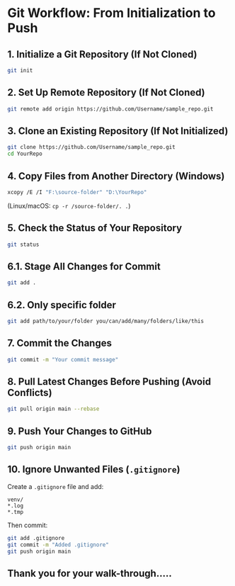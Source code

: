 # Git Workflow: From Initialization to Push

## 1. Initialize a Git Repository (If Not Cloned)
```bash
git init
```

## 2. Set Up Remote Repository (If Not Cloned)
```bash
git remote add origin https://github.com/Username/sample_repo.git
```

## 3. Clone an Existing Repository (If Not Initialized)
```bash
git clone https://github.com/Username/sample_repo.git
cd YourRepo
```

## 4. Copy Files from Another Directory (Windows)
```bash
xcopy /E /I "F:\source-folder" "D:\YourRepo"
```
(Linux/macOS: `cp -r /source-folder/. .`)

## 5. Check the Status of Your Repository
```bash
git status
```

## 6.1. Stage All Changes for Commit
```bash
git add .
```
## 6.2. Only specific folder
```bash
git add path/to/your/folder you/can/add/many/folders/like/this
```

## 7. Commit the Changes
```bash
git commit -m "Your commit message"
```

## 8. Pull Latest Changes Before Pushing (Avoid Conflicts)
```bash
git pull origin main --rebase
```

## 9. Push Your Changes to GitHub
```bash
git push origin main
```

## 10. Ignore Unwanted Files (`.gitignore`)
Create a `.gitignore` file and add:
```plaintext
venv/
*.log
*.tmp
```
Then commit:
```bash
git add .gitignore
git commit -m "Added .gitignore"
git push origin main
```

## Thank you for your walk-through.....
